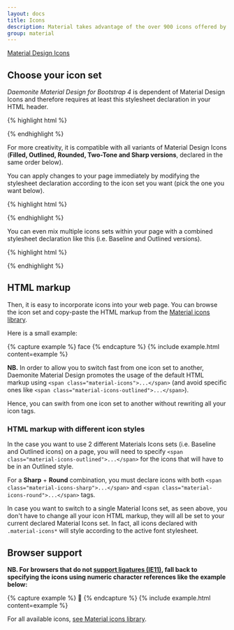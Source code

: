 ```yaml
---
layout: docs
title: Icons
description: Material takes advantage of the over 900 icons offered by the official icon set from Google.
group: material
---
```


<div class="list-group">
  <a href="https://material.io/resources/icons/?style=baseline" target="_blank" rel="nofollow" class="list-group-item list-group-item-action d-flex font-weight-bold">
    <span class="list-group-item-icon lgi-icon-md"></span>
    Material Design Icons</a>
</div>

## Choose your icon set

*Daemonite Material Design for Bootstrap 4* is dependent of Material Design Icons and therefore requires at least this stylesheet declaration in your HTML header.

{% highlight html %}
<link href="{{ site.cdn.md_icon }}" rel="stylesheet" crossorigin>
{% endhighlight %}

For more creativity, it is compatible with all variants of Material Design Icons (**Filled, Outlined, Rounded, Two-Tone and Sharp versions**, declared in the same order below).

You can apply changes to your page immediately by modifying the stylesheet declaration according to the icon set you want (pick the one you want below).

{% highlight html %}
<link href="https://fonts.googleapis.com/css2?family=Material+Icons" rel="stylesheet" crossorigin>
<link href="https://fonts.googleapis.com/css2?family=Material+Icons+Outlined" rel="stylesheet" crossorigin>
<link href="https://fonts.googleapis.com/css2?family=Material+Icons+Round" rel="stylesheet" crossorigin>
<link href="https://fonts.googleapis.com/css2?family=Material+Icons+Two+Tone" rel="stylesheet" crossorigin>
<link href="https://fonts.googleapis.com/css2?family=Material+Icons+Sharp" rel="stylesheet" crossorigin>
{% endhighlight %}

You can even mix multiple icons sets within your page with a combined stylesheet declaration like this (i.e. Baseline and Outlined versions).

{% highlight html %}
<link href="https://fonts.googleapis.com/css2?family=Material+Icons&family=Material+Icons+Outlined" rel="stylesheet" crossorigin>
{% endhighlight %}

## HTML markup

Then, it is easy to incorporate icons into your web page. You can browse the icon set and copy-paste the HTML markup from the [Material icons library](https://material.io/resources/icons/).

Here is a small example:

{% capture example %}
<span class="material-icons">face</span>
{% endcapture %}
{% include example.html content=example %}

**NB.** In order to allow you to switch fast from one icon set to another, Daemonite Material Design promotes the usage of the default HTML markup using `<span class="material-icons">...</span>` (and avoid specific ones like `<span class="material-icons-outlined">...</span>`).

Hence, you can swith from one icon set to another without rewriting all your icon tags.

### HTML markup with different icon styles

In the case you want to use 2 different Materials Icons sets (i.e. Baseline and Outlined icons) on a page, you will need to specify `<span class="material-icons-outlined">...</span>` for the icons that will have to be in an Outlined style.

For a **Sharp** + **Round** combination, you must declare icons with both `<span class="material-icons-sharp">...</span>` and `<span class="material-icons-round">...</span>` tags.

In case you want to switch to a single Material Icons set, as seen above, you don't have to change all your icon HTML markup, they will all be set to your current declared Material Icons set.
In fact, all icons declared with `.material-icons*` will style according to the active font stylesheet.

## Browser support

**NB. For browsers that do not [support ligatures (IE11)](https://caniuse.com/#feat=kerning-pairs-ligatures), fall back to specifying the icons using numeric character references like the example below:**

{% capture example %}
<span class="material-icons">&#xE87C;</span>
{% endcapture %}
{% include example.html content=example %}

For all available icons, [see Material icons library](https://material.io/resources/icons/).
